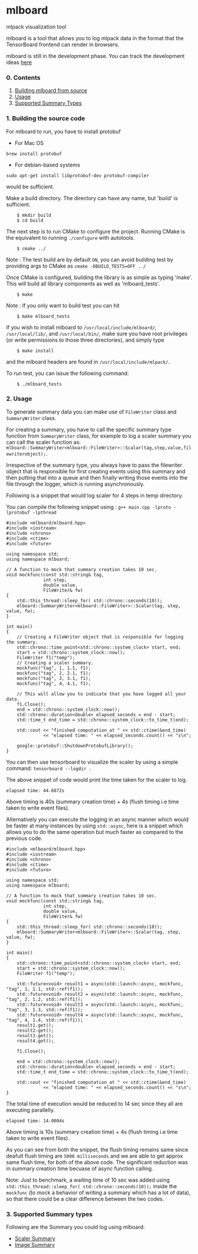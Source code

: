 # mlboard
mlpack visualization tool

mlboard is a tool that allows you to log mlpack data in the format that the TensorBoard frontend can render in browsers.

mlboard is still in the development phase. You can track the development ideas [here](https://www.mlpack.org/gsocblog/Jeffin2020CBP.html)

### 0. Contents

  1. [Building mlboard from source](#1-building-mlboard-from-source)
  2. [Usage](#2-usage)
  3. [Supported Summary Types](#3-supported-summary-types)

### 1. Building the source code 

For mlboard to run, you have to install protobuf

- For Mac OS 

```
brew install protobuf
```

- For debian-based systems

```
sudo apt-get install libprotobuf-dev protobuf-compiler
```

would be sufficient. 

Make a build directory.  The directory can have any name, but 'build' is
sufficient.

```
    $ mkdir build
    $ cd build
```

The next step is to run CMake to configure the project.  Running CMake is the
equivalent to running `./configure` with autotools. 

```
    $ cmake ../
```

Note : The test build are by default `ON`, you can avoid building test by providing args to CMake as `cmake -DBUILD_TESTS=OFF ../`

Once CMake is configured, building the library is as simple as typing 'make'. This will build all library components as well as 'mlboard_tests'.

```
    $ make
```

Note : If you only want to build test you can hit

```
    $ make mlboard_tests
```

If you wish to install mlboard to `/usr/local/include/mlboard/`, `/usr/local/lib/`,
and `/usr/local/bin/`, make sure you have root privileges (or write permissions 
to those three directories), and simply type

```
    $ make install
```

and the mlboard headers are found in `/usr/local/include/mlpack/`.

To run test, you can issue the following command:

```
    $ ./mlboard_tests
```

### 2. Usage

To generate summary data you can make use of `FileWriter` class and `SummaryWriter` class.

For creating a summary, you have to call the specific summary type function from `SummaryWriter` class, for example to log a scaler summary you can call the scaler function as:
`mlboard::SummaryWriter<mlboard::FileWriter>::Scalar(tag,step,value,filewriterobject);`. 

Irrespective of the summary type, you always have to pass the filewriter object that is responsible for first creating events using this summary and then putting that into a queue and then finally writing those events into the file through the logger, which is running asynchronously.

Following is a snippet that would log scaler for 4 steps in temp directory.

You can compile the following snippet using : `g++ main.cpp -lproto -lprotobuf -lpthread` 

```
#include <mlboard/mlboard.hpp>
#include <iostream>
#include <chrono> 
#include <ctime> 
#include <future>

using namespace std;
using namespace mlboard;

// A function to mock that summary creation takes 10 sec.
void mockfunc(const std::string& tag,
              int step,
              double value,
              FileWriter& fw)
{
    std::this_thread::sleep_for( std::chrono::seconds(10));
    mlboard::SummaryWriter<mlboard::FileWriter>::Scalar(tag, step, value, fw);
}

int main()
{
    // Creating a FileWriter object that is responsible for logging the summary.
    std::chrono::time_point<std::chrono::system_clock> start, end; 
    start = std::chrono::system_clock::now(); 
    FileWriter f1("temp");
    // Creating a scaler summary.
    mockfunc("tag", 1, 1.1, f1);
    mockfunc("tag", 2, 2.1, f1);
    mockfunc("tag", 3, 3.1, f1);
    mockfunc("tag", 4, 4.1, f1);

    // This will allow you to indicate that you have logged all your data.
    f1.Close();
    end = std::chrono::system_clock::now(); 
    std::chrono::duration<double> elapsed_seconds = end - start; 
    std::time_t end_time = std::chrono::system_clock::to_time_t(end); 
  
    std::cout << "finished computation at " << std::ctime(&end_time) 
              << "elapsed time: " << elapsed_seconds.count() << "s\n"; 

    google::protobuf::ShutdownProtobufLibrary();
}
```

You can then use tensorboard to visualize the scaler by using a simple command: `tensorboard --logdir .`

The above snippet of code would print the time taken for the scaler to log.

```
elapsed time: 44.6872s
```

Above timing is 40s (summary creation time) + 4s (flush timing i.e time taken to write event files).

Alternatively you can execute the logging in an async manner which would be faster at many instances by using `std::async`, here is a snippet which allows you to do the same operation but much faster as compared to the previous code.

```
#include <mlboard/mlboard.hpp>
#include <iostream>
#include <chrono> 
#include <ctime> 
#include <future>

using namespace std;
using namespace mlboard;

// A function to mock that summary creation takes 10 sec.
void mockfunc(const std::string& tag,
              int step,
              double value,
              FileWriter& fw)
{
    std::this_thread::sleep_for( std::chrono::seconds(10));
    mlboard::SummaryWriter<mlboard::FileWriter>::Scalar(tag, step, value, fw);
}

int main()
{
    std::chrono::time_point<std::chrono::system_clock> start, end; 
    start = std::chrono::system_clock::now(); 
    FileWriter f1("temp");

    std::future<void> result1 = async(std::launch::async, mockfunc, "tag", 1, 1.1, std::ref(f1));
    std::future<void> result2 = async(std::launch::async, mockfunc, "tag", 2, 1.2, std::ref(f1));
    std::future<void> result3 = async(std::launch::async, mockfunc, "tag", 3, 1.3, std::ref(f1));
    std::future<void> result4 = async(std::launch::async, mockfunc, "tag", 4, 1.4, std::ref(f1));
    result1.get();
    result2.get();
    result3.get();
    result4.get();

    f1.Close();  

    end = std::chrono::system_clock::now(); 
    std::chrono::duration<double> elapsed_seconds = end - start; 
    std::time_t end_time = std::chrono::system_clock::to_time_t(end); 
  
    std::cout << "finished computation at " << std::ctime(&end_time) 
              << "elapsed time: " << elapsed_seconds.count() << "s\n"; 
}

```

The total time of execution would be reduced to 14 sec since they all are executing parallelly.

```
elapsed time: 14.0004s
```

Above timing is 10s (summary creation time) + 4s (flush timing i.e time taken to write event files).

As you can see from both the snippet, the flush timing remains same since deafult flush timing are `5000 milliseconds` and we are able to get approx same flush time, for both of the above code. The significant reduction was in summary creation time becuase of async function calling.

Note: Just to benchmark, a waiting time of 10 sec was added using `std::this_thread::sleep_for( std::chrono::seconds(10));` inside the `mockfunc` (to mock a behavior of writing a summary which has a lot of data), so that there could be a clear difference between the two codes.

### 3. Supported Summary types 

Following are the Summary you could log using mlboard:

- [Scaler Summary](examples/scaler.md)
- [Image Summary](examples/image.md)
